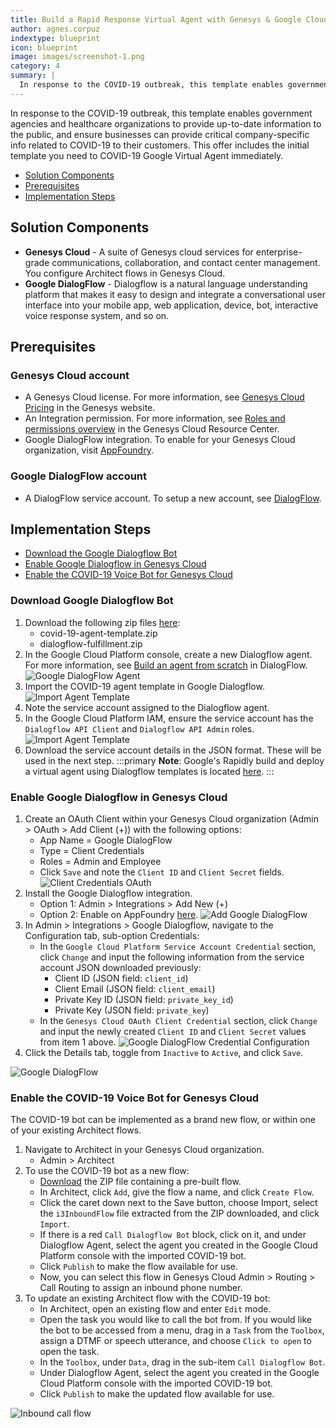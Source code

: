 ```yaml
---
title: Build a Rapid Response Virtual Agent with Genesys & Google Cloud
author: agnes.corpuz
indextype: blueprint
icon: blueprint
image: images/screenshot-1.png
category: 4
summary: |
  In response to the COVID-19 outbreak, this template enables government agencies and healthcare organizations to provide up-to-date information to the public, and ensure businesses can provide critical company-specific info related to COVID-19 to their customers. This offer includes the initial template you need to COVID-19 Google Virtual Agent immediately.
---
```


In response to the COVID-19 outbreak, this template enables government agencies and healthcare organizations to provide up-to-date information to the public, and ensure businesses can provide critical company-specific info related to COVID-19 to their customers. This offer includes the initial template you need to COVID-19 Google Virtual Agent immediately.

* [Solution Components](#Solution_Components)
* [Prerequisites](#Prerequisites)
* [Implementation Steps](#Implementation_Steps)

## Solution Components

* **Genesys Cloud** - A suite of Genesys cloud services for enterprise-grade communications, collaboration, and contact center management. You configure Architect flows in Genesys Cloud.
* **Google DialogFlow** - Dialogflow is a natural language understanding platform that makes it easy to design and integrate a conversational user interface into your mobile app, web application, device, bot, interactive voice response system, and so on.

## Prerequisites
### Genesys Cloud account

* A Genesys Cloud license. For more information, see [Genesys Cloud Pricing](https://www.genesys.com/pricing "Opens the Genesys Cloud pricing page") in the Genesys website.
* An Integration permission. For more information, see [Roles and permissions overview](https://help.mypurecloud.com/?p=24360 "Opens the Roles and permissions overview article") in the Genesys Cloud Resource Center.
* Google DialogFlow integration. To enable for your Genesys Cloud organization, visit [AppFoundry](https://appfoundry.genesys.com/filter/purecloud/listing/43a28e86-6158-4f86-b705-0b7471e24cfe).

### Google DialogFlow account
* A DialogFlow service account. To setup a new account, see [DialogFlow](https://dialogflow.com/ "Opens the Google DialogFlow page").

## Implementation Steps

* [Download the Google Dialogflow Bot](#Download_Google_Dialogflow_Bot)
* [Enable Google Dialogflow in Genesys Cloud](#Enable_Google_Dialogflow_in_Genesys_Cloud)
* [Enable the COVID-19 Voice Bot for Genesys Cloud](#Enable_the_COVID-19_Voice_Bot_for_Genesys_Cloud)

### Download Google Dialogflow Bot
1. Download the following zip files [here](https://github.com/GoogleCloudPlatform/covid19-rapid-response-demo/tree/master/agent-template):
   - covid-19-agent-template.zip
   - dialogflow-fulfillment.zip
2. In the Google Cloud Platform console, create a new Dialogflow agent. For more information, see [Build an agent from scratch](https://cloud.google.com/dialogflow/es/docs/tutorials/build-an-agent) in DialogFlow.
   ![Google DialogFlow Agent](images/create-a-dialogflow-agent.jpg "Google DialogFlow Agent")
3. Import the COVID-19 agent template in Google Dialogflow.
   ![Import Agent Template](images/import-agent-template.jpg "Import Agent Template")
4. Note the service account assigned to the Dialogflow agent.
5. In the Google Cloud Platform IAM, ensure the service account has the `Dialogflow API Client` and `Dialogflow API Admin` roles.
   ![Import Agent Template](images/import-agent-template.jpg "Import Agent Template")
6. Download the service account details in the JSON format. These will be used in the next step.
:::primary
**Note**: Google's Rapidly build and deploy a virtual agent using Dialogflow templates is located [here](https://cloud.google.com/dialogflow/docs/tutorials/covid19-rapid-response).
:::

### Enable Google Dialogflow in Genesys Cloud
1. Create an OAuth Client within your Genesys Cloud organization (Admin > OAuth > Add Client (+)) with the following options:
   - App Name = Google DialogFlow
   - Type = Client Credentials
   - Roles = Admin and Employee
   - Click `Save` and note the `Client ID` and `Client Secret` fields.
   ![Client Credentials OAuth](images/create-client-credential-oauth.jpg "Client Credentials OAuth")
2. Install the Google Dialogflow integration.
   - Option 1: Admin > Integrations > Add New (+)
   - Option 2: Enable on AppFoundry [here](https://appfoundry.genesys.com/filter/genesyscloud/listing/43a28e86-6158-4f86-b705-0b7471e24cfe).
   ![Add Google DialogFlow](images/add-dialogflow-interaction3.jpg "Add Google DialogFlow")
3. In Admin > Integrations > Google Dialogflow, navigate to the Configuration tab, sub-option Credentials:
   - In the `Google Cloud Platform Service Account Credential` section, click `Change` and input the following information from the service account JSON downloaded previously:
     - Client ID (JSON field: `client_id`)
     - Client Email (JSON field: `client_email`)
     - Private Key ID (JSON field: `private_key_id`)
     - Private Key (JSON field: `private_key`)
   - In the `Genesys Cloud OAuth Client Credential` section, click `Change` and input the newly created `Client ID` and `Client Secret` values from item 1 above.
   ![Google DialogFlow Credential Configuration](images/dialogflow-interaction-credentials-configuration.jpg "Google DialogFlow Credential Configuration")
4. Click the Details tab, toggle from `Inactive` to `Active`, and click `Save`.

![Google DialogFlow](images/screenshot-2.png "Google DialogFlow")

### Enable the COVID-19 Voice Bot for Genesys Cloud
The COVID-19 bot can be implemented as a brand new flow, or within one of your existing Architect flows.

1. Navigate to Architect in your Genesys Cloud organization.
   - Admin > Architect
2. To use the COVID-19 bot as a new flow:
   - [Download](https://apps.mypurecloud.com/s/#/1/i65mvr2ys5dwjefeanxjl2gxqa) the ZIP file containing a pre-built flow.
   - In Architect, click `Add`, give the flow a name, and click `Create Flow`.
   - Click the caret down next to the Save button, choose Import, select the `i3InboundFlow` file extracted from the ZIP downloaded, and click `Import`.
   - If there is a red `Call Dialogflow Bot` block, click on it, and under Dialogflow Agent, select the agent you created in the Google Cloud Platform console with the imported COVID-19 bot.
   - Click `Publish` to make the flow available for use.
   - Now, you can select this flow in Genesys Cloud Admin > Routing > Call Routing to assign an inbound phone number.
3. To update an existing Architect flow with the COVID-19 bot:
   - In Architect, open an existing flow and enter `Edit` mode.
   - Open the task you would like to call the bot from. If you would like the bot to be accessed from a menu, drag in a `Task` from the `Toolbox`, assign a DTMF or speech utterance, and choose `Click to open` to open the task.
   - In the `Toolbox`, under `Data`, drag in the sub-item `Call Dialogflow Bot`.
   - Under Dialogflow Agent, select the agent you created in the Google Cloud Platform console with the imported COVID-19 bot.
   - Click `Publish` to make the updated flow available for use.

![Inbound call flow](images/screenshot-1.png "Inbound call flow")